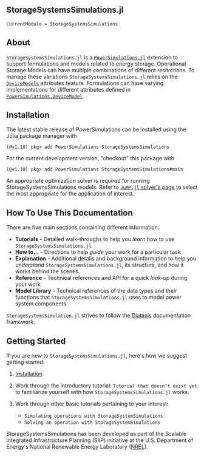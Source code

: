 ## StorageSystemsSimulations.jl

```@meta
CurrentModule = StorageSystemsSimulations
```

## About

`StorageSystemsSimulations.jl` is a [`PowerSimulations.jl`](https://github.com/NREL-Sienna/PowerSystems.jl) extension to support formulations and models related to energy storage. Operational Storage Models can have multiple combinations of different resitrctions. To manage these variations `StorageSystemsSimulations.jl` relies on the [`DeviceModels`](https://nrel-sienna.github.io/PowerSimulations.jl/latest/api/PowerSimulations/#PowerSimulations.DeviceModel) attributes feature. Formulations can have varying implementations for different attributes defined in [`PowerSimulations.DeviceModel`](https://nrel-sienna.github.io/PowerSimulations.jl/latest/api/PowerSimulations/#PowerSimulations.DeviceModel).

## Installation

The latest stable release of PowerSimulations can be installed using the Julia package manager with

```
(@v1.10) pkg> add PowerSimulations StorageSystemsSimulations
```

For the current development version, "checkout" this package with

```
(@v1.10) pkg> add PowerSimulations StorageSystemsSimulations#main
```

An appropriate optimization solver is required for running StorageSystemsSimulations models. Refer to [`JuMP.jl` solver's page](https://jump.dev/JuMP.jl/stable/installation/#Install-a-solver) to select the most appropriate for the application of interest.

## How To Use This Documentation

There are five main sections containing different information:

  - **Tutorials** - Detailed walk-throughs to help you *learn* how to use
    `StorageSystemsSimulations.jl`
  - **How to...** - Directions to help *guide* your work for a particular task
  - **Explanation** - Additional details and background information to help you *understand*
    `StorageSystemsSimulations.jl`, its structure, and how it works behind the scenes
  - **Reference** - Technical references and API for a quick *look-up* during your work
  - **Model Library** - Technical references of the data types and their functions that
    `StorageSystemsSimulations.jl` uses to model power system components

`StorageSystemsSimulation.jl` strives to follow the [Diataxis](https://diataxis.fr/) documentation
framework.

## Getting Started

If you are new to `StorageSystemsSimulations.jl`, here's how we suggest getting started:

 1. [Installation](@ref)

 2. Work through the introductory tutorial: `Tutorial that doesn't exist yet` to familiarize yourself with how `StorageSystemsSimulations.jl` works.
 3. Work through other basic tutorials pertaining to your interest:
    
      + `Simulating operations with StorageSystemSimulations`
      + `Solving an operation with StorageSystemSimulations`

StorageSystemsSimulations has been developed as part of the Scalable Integrated Infrastructure Planning (SIIP) initiative at the U.S. Department of Energy's National Renewable Energy
Laboratory ([NREL](https://www.nrel.gov/)).
